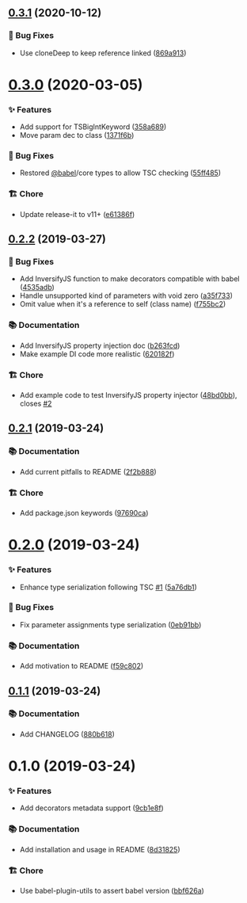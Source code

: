 ## [0.3.1](https://github.com/leonardfactory/babel-plugin-transform-typescript-metadata/compare/v0.3.0...v0.3.1) (2020-10-12)


### 🐛 Bug Fixes

* Use cloneDeep to keep reference linked ([869a913](https://github.com/leonardfactory/babel-plugin-transform-typescript-metadata/commit/869a913))

# [0.3.0](https://github.com/leonardfactory/babel-plugin-transform-typescript-metadata/compare/v0.2.2...v0.3.0) (2020-03-05)


### ✨ Features

* Add support for TSBigIntKeyword ([358a689](https://github.com/leonardfactory/babel-plugin-transform-typescript-metadata/commit/358a689))
* Move param dec to class ([1371f6b](https://github.com/leonardfactory/babel-plugin-transform-typescript-metadata/commit/1371f6b))


### 🐛 Bug Fixes

* Restored [@babel](https://github.com/babel)/core types to allow TSC checking ([55ff485](https://github.com/leonardfactory/babel-plugin-transform-typescript-metadata/commit/55ff485))


### 🏗 Chore

* Update release-it to v11+ ([e61386f](https://github.com/leonardfactory/babel-plugin-transform-typescript-metadata/commit/e61386f))

## [0.2.2](https://github.com/leonardfactory/babel-plugin-transform-typescript-metadata/compare/v0.2.1...v0.2.2) (2019-03-27)


### 🐛 Bug Fixes

* Add InversifyJS function to make decorators compatible with babel ([4535adb](https://github.com/leonardfactory/babel-plugin-transform-typescript-metadata/commit/4535adb))
* Handle unsupported kind of parameters with void zero ([a35f733](https://github.com/leonardfactory/babel-plugin-transform-typescript-metadata/commit/a35f733))
* Omit value when it's a reference to self (class name) ([f755bc2](https://github.com/leonardfactory/babel-plugin-transform-typescript-metadata/commit/f755bc2))


### 📚 Documentation

* Add InversifyJS property injection doc ([b263fcd](https://github.com/leonardfactory/babel-plugin-transform-typescript-metadata/commit/b263fcd))
* Make example DI code more realistic ([620182f](https://github.com/leonardfactory/babel-plugin-transform-typescript-metadata/commit/620182f))


### 🏗 Chore

* Add example code to test InversifyJS property injector ([48bd0bb](https://github.com/leonardfactory/babel-plugin-transform-typescript-metadata/commit/48bd0bb)), closes [#2](https://github.com/leonardfactory/babel-plugin-transform-typescript-metadata/issues/2)


## [0.2.1](https://github.com/leonardfactory/babel-plugin-transform-typescript-metadata/compare/v0.2.0...v0.2.1) (2019-03-24)


### 📚 Documentation

* Add current pitfalls to README ([2f2b888](https://github.com/leonardfactory/babel-plugin-transform-typescript-metadata/commit/2f2b888))


### 🏗 Chore

* Add package.json keywords ([97690ca](https://github.com/leonardfactory/babel-plugin-transform-typescript-metadata/commit/97690ca))


# [0.2.0](https://github.com/leonardfactory/babel-plugin-transform-typescript-metadata/compare/v0.1.1...v0.2.0) (2019-03-24)


### ✨ Features

* Enhance type serialization following TSC [#1](https://github.com/leonardfactory/babel-plugin-transform-typescript-metadata/issues/1) ([5a76db1](https://github.com/leonardfactory/babel-plugin-transform-typescript-metadata/commit/5a76db1))


### 🐛 Bug Fixes

* Fix parameter assignments type serialization ([0eb91bb](https://github.com/leonardfactory/babel-plugin-transform-typescript-metadata/commit/0eb91bb))


### 📚 Documentation

* Add motivation to README ([f59c802](https://github.com/leonardfactory/babel-plugin-transform-typescript-metadata/commit/f59c802))


## [0.1.1](https://github.com/leonardfactory/babel-plugin-transform-typescript-metadata/compare/v0.1.0...v0.1.1) (2019-03-24)


### 📚 Documentation

* Add CHANGELOG ([880b618](https://github.com/leonardfactory/babel-plugin-transform-typescript-metadata/commit/880b618))


# 0.1.0 (2019-03-24)


### ✨ Features

* Add decorators metadata support ([9cb1e8f](https://github.com/leonardfactory/babel-plugin-transform-typescript-metadata/commit/9cb1e8f))


### 📚 Documentation

* Add installation and usage in README ([8d31825](https://github.com/leonardfactory/babel-plugin-transform-typescript-metadata/commit/8d31825))


### 🏗 Chore

* Use babel-plugin-utils to assert babel version ([bbf626a](https://github.com/leonardfactory/babel-plugin-transform-typescript-metadata/commit/bbf626a))


